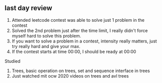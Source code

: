 ## last day review

1. Attended leetcode contest was able to solve just 1 problem in the contest
2. Solved the 2nd problem just after the time limit, I really didn't force myself hard to solve this problem.
3. If you want to solve a problem in a contest, intensity really matters, just try really hard and give your max.
4. If the contest starts at time 00:00, I should be ready at 00:00 

Studied

1. Trees, basic operation on trees, set and sequence interface in trees
2. Just watched mit ocw 2020 videos on trees and avl trees


